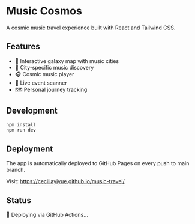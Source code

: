 # Music Cosmos

A cosmic music travel experience built with React and Tailwind CSS.

## Features

- 🌌 Interactive galaxy map with music cities
- 🎵 City-specific music discovery
- 🎧 Cosmic music player
- 📡 Live event scanner
- 🗺️ Personal journey tracking

## Development

```bash
npm install
npm run dev
```

## Deployment

The app is automatically deployed to GitHub Pages on every push to main branch.

Visit: https://ceciliayiyue.github.io/music-travel/

## Status

🚀 Deploying via GitHub Actions...